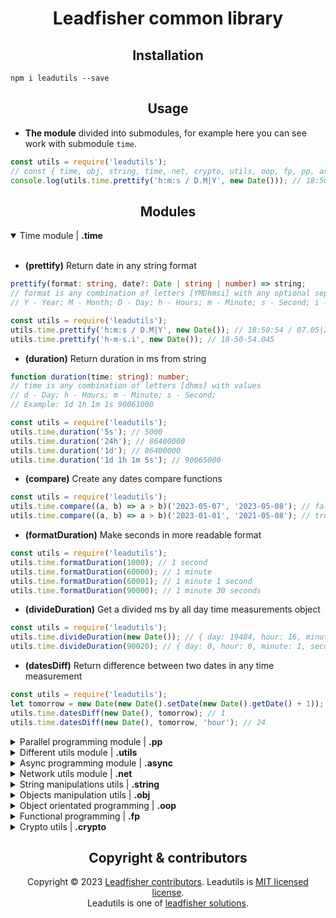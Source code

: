<h1 align="center">Leadfisher common library</h1>

<h2 align="center">Installation</h2>

```npm
npm i leadutils --save
```

<h2 align="center">Usage</h2>

- **The module** divided into submodules, for example here you can see work with submodule <code>time</code>.

```javascript
const utils = require('leadutils');
// const { time, obj, string, time, net, crypto, utils, oop, fp, pp, async } = utils;
console.log(utils.time.prettify('h:m:s / D.M|Y', new Date())); // 18:50:54 / 07.05|2023
```

<h2 align="center">Modules</h2>

<details open>

  <summary width="100%">Time module | <b>.time</b></summary><br/>

- **(prettify)** Return date in any string format

```ts
prettify(format: string, date?: Date | string | number) => string;
// format is any combination of letters [YMDhmsi] with any optional separators
// Y - Year; M - Month; D - Day; h - Hours; m - Minute; s - Second; i - Millisecond
```

```javascript
const utils = require('leadutils');
utils.time.prettify('h:m:s / D.M|Y', new Date()); // 18:50:54 / 07.05|2023
utils.time.prettify('h-m-s.i', new Date()); // 18-50-54.045
```

- **(duration)** Return duration in ms from string

```ts
function duration(time: string): number;
// time is any combination of letters [dhms] with values
// d - Day; h - Hours; m - Minute; s - Second;
// Example: 1d 1h 1m 1s 90061000
```

```javascript
const utils = require('leadutils');
utils.time.duration('5s'); // 5000
utils.time.duration('24h'); // 86400000
utils.time.duration('1d'); // 86400000
utils.time.duration('1d 1h 1m 5s'); // 90065000
```

- **(compare)** Create any dates compare functions

```javascript
const utils = require('leadutils');
utils.time.compare((a, b) => a > b)('2023-05-07', '2023-05-08'); // false
utils.time.compare((a, b) => a > b)('2023-01-01', '2021-05-08'); // true
```

- **(formatDuration)** Make seconds in more readable format

```javascript
const utils = require('leadutils');
utils.time.formatDuration(1000); // 1 second
utils.time.formatDuration(60000); // 1 minute
utils.time.formatDuration(60001); // 1 minute 1 second
utils.time.formatDuration(90000); // 1 minute 30 seconds
```

- **(divideDuration)** Get a divided ms by all day time measurements object

```javascript
const utils = require('leadutils');
utils.time.divideDuration(new Date()); // { day: 19484, hour: 16, minute: 6, second: 34, millisecond: 818 }
utils.time.divideDuration(90020); // { day: 0, hour: 0, minute: 1, second: 30, millisecond: 20 }
```

- **(datesDiff)** Return difference between two dates in any time measurement

```javascript
const utils = require('leadutils');
let tomorrow = new Date(new Date().setDate(new Date().getDate() + 1));
utils.time.datesDiff(new Date(), tomorrow); // 1
utils.time.datesDiff(new Date(), tomorrow, 'hour'); // 24
```

</details>

<details>

<summary width="100%">Parallel programming module | <b>.pp</b></summary><br/>

**(Semaphore)** for limit concurrency accessing limited resource

```ts
class Semaphore(concurrency: number, size?: number, timeout?: number){
  empty: boolean;
  enter: Promise<boolean>;
  leave: void;
}
```

</details>

<details>
  <summary width="100%">Different utils module | <b>.utils</b></summary><br/>

- **(shuffle)** Shuffle array

```javascript
const utils = require('leadutils');
utils.array.shuffle([1, 2, 3]); // ~[2,3,1]
```

- **(sample)** Get sample from array

```javascript
const utils = require('leadutils');
utils.array.sample([1, 2, 3]); // ~2
utils.array.sample([1, 2, 3]); // ~3
utils.array.sample([1, 2, 3]); // ~2
```

- **(range)** Creates array from range

```javascript
const utils = require('leadutils');
utils.array.range(4, 7); // [4,5,6,7]
```

- **(random)** Generate a random number

```javascript
const utils = require('leadutils');
utils.utils.random(0, 5); // 2
utils.utils.random(0, 5); // 4
```

- **(equals)** Deep equals for any type of values

```javascript
const utils = require('leadutils');
utils.utils.equals(0, 0); // true
utils.utils.equals('test', 'test'); // true
utils.utils.equals([1, 2], [1, 2]); // true
utils.utils.equals([1, 2], [1, 2, 3]); // false
utils.utils.equals({ a: true, b: { foo: true } }, { a: true, b: { foo: true } }); // true
utils.utils.equals({ a: true, b: { foo: true } }, { a: true, b: { foo: true, bar: true } }); // false
```

- **(prettyBytes)** Return more readable bytes format

```javascript
const utils = require('leadutils');
utils.utils.prettyBytes(10000000); // 10 MB
utils.utils.prettyBytes(1); // 1 B
```

- **(mostPerformant)** Select fastest method

```javascript
const utils = require('leadutils');
utils.utils.mostPerformant([() => 1 + 2, () => 1 * 2, () => 1 / 2, () => 1 - 2]); // ~0
```

- **(timeTaken)** Log execution time

```javascript
const utils = require('leadutils');
utils.utils.timeTaken((a, b) => a + b)(2 + 3); // return 5; log => timeTaken: 0.297ms
```

</details>

<details>
  <summary width="100%">Async programming module | <b>.async</b></summary><br/>

```ts
function delay(msec: number, signal?: EventEmitter): Promise<void>;
function timeout(msec: number, signal?: EventEmitter): Promise<void>;
```

- **(delay)** Promise resolve after provided msec, with abort controller

```javascript
const utils = require('leadutils');
utils.async.delay('10s').then(() => console.log('after delay'));
```

- **(timeout)** Promise resolve if signal was passed in provided ms, else reject

```ts
function delay(msec: number, signal?: EventEmitter): Promise<void>;
```

```javascript
const utils = require('leadutils');
utils.async.delay('10s').then(() => console.log('after delay'));
```

</details>

<details>
  <summary width="100%">Network utils module | <b>.net</b></summary><br/>

- **(receiveBody)** Stream body receiver

```ts
function receiveBody(stream: IncomingMessage): Promise<Buffer | null>;
```

- **(createXML)** Create XML response

```javascript
const utils = require('leadutils');
const xmlBody = utils.net
  .createXML()
  .add({ loc: 'https://leadfisher.ru/', priority: 1, time: '2022-04-12' })
  .add({ loc: 'https://leadfisher.ru/test', priority: 0.4, time: '2022-04-10' }).get;
// <?xml version="1.0" encoding="UTF-8"..
```

- **(intIP)** Get ip integer interpretation

```javascript
const utils = require('leadutils');
utils.net.intIP('127.0.0.1'); // 2130706433
```

- **(parseCookie)** Parse cookie from string

```javascript
const utils = require('leadutils');
let cookie = 'test=123;';
utils.net.parseCookie(cookie); // {test: 123}
```

- **(removePort)** Parse cookie from string

```javascript
const utils = require('leadutils');
utils.net.removePort('https://leadfisher.ru/api/test'); // https://leadfisher.ru
```

</details>

<details>
  <summary width="100%">String manipulations utils | <b>.string</b></summary><br/>

- **(escape, escapeHTML, unescapeHTML)** Escape unfriendly characters

```javascript
const utils = require('leadutils');
utils.string.escape('https://leadfisher.ru'); // 'https:\\/\\/leadfisher\\.ru'
utils.string.escapeHTML('<script>alert("leadfisher !");</script>'); // &lt;script&gt;alert(&quot;leadfisher !&quot;);&lt;script&gt;
utils.string.unescapeHTML('&lt;script&gt;alert(&quot;leadfisher !&quot;);&lt;script&gt;'); // <script>alert("leadfisher !");</script>
```

- **(template)** String templates

```javascript
const utils = require('leadutils');
const template = utils.string.template`Hello ${'put_here'} !`;
template({ put_here: 'Alex' }); // Hello Alex !
template({ put_here: 'Admin' }); // Hello Admin !
```

- **(yesNo)** Parse user answers

```javascript
const utils = require('leadutils');
utils.string.yesNo('yes'); // true
utils.string.yesNo('y'); // true
utils.string.yesNo('n'); // false
utils.string.yesNo(''); // false
```

- **(words)** Parse all words from string

```javascript
const utils = require('leadutils');
utils.string.words('Hello word!'); // ['Hello', 'word']
```

- **(reverse)** String or Array reverse

```javascript
const utils = require('leadutils');
utils.string.reverse('Hello word!'); // !word olleH
utils.string.reverse([1, 2, 3]); // 321
```

- **(phonePrettify, phonePurify, normalizeEmail)** Phone manipulations utils

```javascript
const utils = require('leadutils');
utils.string.phonePrettify('79999999999'); // +7 (999) 999-99-99
utils.string.phonePurify('+7 (999) 999-99-99'); // 79999999999
utils.string.normalizeEmail('Test@MAIL.domain', 'Test@mail.domain'); // 321
```

- **(fileExt, fileName)** System path manipulation utils

```javascript
const utils = require('leadutils');
utils.string.fileExt('/home/user/index.js'); // js
utils.string.fileName('/home/user/index.js'); // index
```

- **(toString, fromString, isValidJSON, jsonParse)** String parsers

> jsonParse and fromString are both safe parsers

```javascript
const utils = require('leadutils');
utils.string.toString(1); // '1'
utils.string.toString(true); // 'true'
utils.string.toString(undefined); // 'undefined'
utils.string.fromString('test'); // 'test'
utils.string.toString({ foo: { boo: true } }); // '{"foo": { "boo": true }}'
utils.string.fromString('1'); // 1
utils.string.fromString('true'); // true
utils.string.fromString('undefined'); // undefined
utils.string.fromString('test'); // 'test'
utils.string.fromString('{"foo": { "boo": true }}'); // { foo: { boo: true } }
utils.string.isValidJSON('{}'); // true
utils.string.jsonParse('{}'); // {}
utils.string.jsonParse(''); // null
utils.string.jsonParse(123); // null
utils.string.isValidJSON({}); // false
```

</details>

<details>
  <summary width="100%">Objects manipulation utils | <b>.obj</b></summary><br/>

- **(deepClone)** Clone object with all nested objects, no reference copies

```javascript
const utils = require('leadutils');
const test = { foo: { boo: { bar: 2 } } };
const copy = utils.obj.deepClone(test);
copy.foo.boo.bar = 0;
console.dir(test.foo.boo, copy.foo.boo); // { bar: 2 };  { bar: 0 };
```

- **(deepFreeze)** Freeze Object with all nested objects

```javascript
const utils = require('leadutils');
const test = { foo: { boo: { bar: 2 } } };
utils.obj.deepFreeze(test);
test.foo.boo.bar = 0;
console.dir(test.foo.boo); // { bar: 2 };
```

- **(deepFlatten)** Put nested array items in root array

```javascript
const utils = require('leadutils');
const test = [[1, 2, 3], [4, 5], 6, 7];
utils.obj.deepFlatten(test); // new [1,2,3,4,5,6,7]
```

- **(deepFlattenObject)** Put all nested objects properties in root object

```javascript
const utils = require('leadutils');
const test = { foo: { boo: { bar: 2 } } };
utils.obj.deepFlattenObject(test); // new {'foo.boo.bar': 2}
```

- **(dig)** Search for properties deep inside object

```javascript
const utils = require('leadutils');
const test = { foo: { boo: { bar: 2 } } };
const bar = utils.obj.dig('bar', test);
console.dir(bar); // 2;
```

</details>

<details>
  <summary width="100%">Object orientated programming | <b>.oop</b></summary><br/>

- **(setDefault)** Overload operator `[]` to return default value if key not fount in object

```javascript
const utils = require('leadutils');
const test = { foo: { boo: { bar: 2 } } };
const bar = utils.oop.setDefault(test, 'not found');
console.log(bar['some key']); // not found
```

- **(defineGetter)** Add getter to object

```javascript
const utils = require('leadutils');
const test = { foo: { boo: { bar: 2 } } };
const bar = utils.oop.defineGetter(test)('key', () => 'value');
console.dir(bar.key); // value
```

- **(defineSetter)** Add setter to object

```javascript
const utils = require('leadutils');
const test = { foo: { boo: { bar: 2 } } };
const bar = utils.oop.defineSetter(test)('key', value => console.log(value));
bar.key = 3; // 3;
```

- **(mixin)** Mix two objects together, with optimization

```javascript
const utils = require('leadutils');
const test = { foo: { boo: { bar: 2 } } };
utils.oop.mixin(test, { bus: { foo: 4 }, foo: 3 });
// test = { foo: { boo: { bar: 2 } }, bus: { foo: 4 } }
```

</details>

<details>
  <summary width="100%">Functional programming | <b>.fp</b></summary><br/>

- **(pipe, pipeAsync)** Combine multiple functions into one

```javascript
const utils = require('leadutils');
const pipeMagic = utils.fp.pipe(
  v => v + 1,
  v => v * 3,
  v => console.log(v),
);
pipeMagic(0); // 3
```

- **(curry)** Function call after all arguments have been provided

```javascript
const utils = require('leadutils');
const test = utils.fp.curry((a, b, c, d) => a + b + c + d);
test(1)(2)(3, 4); // 10
```

- **(once)** Limit count of function calls to single one

```javascript
const utils = require('leadutils');
const test = utils.fp.once((a, b, c, d) => a + b + c + d);
test(1, 2, 3, 4); // 10
test(1, 2, 3, 4); // undefined
```

- **(times)** Call function multiple times

```javascript
const utils = require('leadutils');
const ctx = { count: 0 };
utils.fp.times(5, (ctx, i) => (ctx.count += i), ctx);
// ctx.count === 5
```

- **(memoize)** Cache wrapper for functions

```javascript
const utils = require('leadutils');
const test = utils.fp.memoize((a, b, c, d) => a + b + c + d);
test(1, 2, 3, 4); // cache hit
test(1, 2, 3, 4); // cached value
```

- **(chain)** Chain functions to custom context, after all calls returns provided context

```javascript
const utils = require('leadutils');

const ctx = { counter: 0 };
const chain = utils.fp.chain(ctx);
ctx.add = chain(v => (chain += v));
ctx.add(1).add(2).add(3).add(4).counter; // 10
```

- **(debounce)** It ensures that one notification is made for an event that fires multiple times.

```javascript
const utils = require('leadutils');
const debounceTest = utils.fp.debounce(() => console.log('Working'), 1000);
debounceTest();
debounceTest();
// working
setTimeout(() => debounceTest(), 1000);
// working
```

- **(throttle)** It will reduce the notifications of an event that fires multiple times.

```javascript
const utils = require('leadutils');
const throttleTest = utils.fp.throttle(() => console.log('Working'), 1000);
throttleTest();
throttleTest();
// working
setTimeout(() => throttleTest(), 1000);
// working
```

</details>

<details>
  <summary width="100%">Crypto utils | <b>.crypto</b></summary><br/>

- **(hashPassword)** Asynchronous password hashing

```javascript
const utils = require('leadutils');
utils.crypto.hashPassword('secret').then(hash => console.log(hash));
// $scrypt$N=32768,r=8,p=1,maxmem=67108864$wgAA6YiiNmz2iJUx6kAvjh+cSZc7pbCvQW7r5Z2fWbs$gN84NkBtXtwoL3LZXMJEjeLoRlNjyZUV5joX+Fedk5bhE6cK2mcwpRVJV5ymcGq66NSNXAB63duDWS1eCbO3hA
```

- **(validatePassword)** Asynchronous password validation

```javascript
const utils = require('leadutils');
const hash =
  '$scrypt$N=32768,r=8,p=1,maxmem=67108864$wgAA6YiiNmz2iJUx6kAvjh+cSZc7pbCvQW7r5Z2fWbs$gN84NkBtXtwoL3LZXMJEjeLoRlNjyZUV5joX+Fedk5bhE6cK2mcwpRVJV5ymcGq66NSNXAB63duDWS1eCbO3hA';
utils.crypto.validatePassword('secret', hash).then(flag => console.log(flag)); // true
utils.crypto.validatePassword('hacker', hash).then(flag => console.log(flag)); // false
```

</details>

<h2 align="center">Copyright & contributors</h2>

<p align="center">
Copyright © 2023 <a href="https://github.com/LeadFisherSolutions/Leadutils/graphs/contributors">Leadfisher contributors</a>.
Leadutils is <a href="./LICENSE">MIT licensed license</a>.<br/>
Leadutils is one of <a href="https://github.com/LeadFisherSolutions">leadfisher solutions</a>.
</p>
